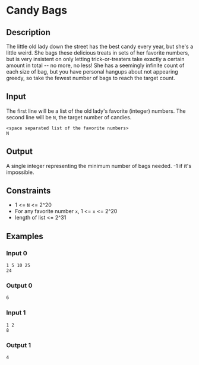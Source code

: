 # Candy Bags

## Description
The little old lady down the street has the best candy every year, but she's a little weird. She bags these delicious treats in sets of her favorite numbers, but is very insistent on only letting trick-or-treaters take exactly a certain amount in total -- no more, no less! She has a seemingly infinite count of each size of bag, but you have personal hangups about not appearing greedy, so take the fewest number of bags to reach the target count.

## Input
The first line will be a list of the old lady's favorite (integer) numbers. The second line will be `N`, the target number of candies.
```
<space separated list of the favorite numbers>
N
```

## Output
A single integer representing the minimum number of bags needed. -1 if it's impossible.

## Constraints
* 1 <= `N` <= 2^20
* For any favorite number `x`, 1 <= `x` <= 2^20
* length of list <= 2^31

## Examples

### Input 0
```
1 5 10 25
24
```

### Output 0
```
6
```

### Input 1
```
1 2
8
```

### Output 1
```
4
```